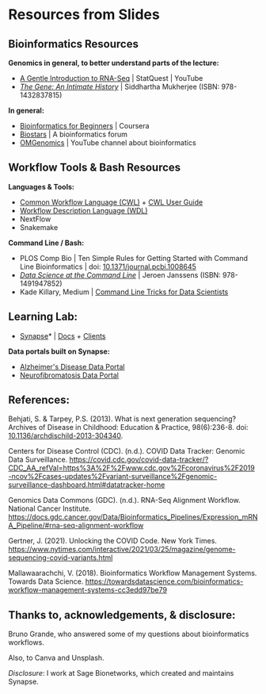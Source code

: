 # Resources from Slides

## Bioinformatics Resources

**Genomics in general, to better understand parts of the lecture:**
- [A Gentle Introduction to RNA-Seq](https://www.youtube.com/watch?v=tlf6wYJrwKY) | StatQuest | YouTube
- [_The Gene: An Intimate History_](https://www.youtube.com/watch?v=tlf6wYJrwKY) | Siddhartha Mukherjee (ISBN: 978-1432837815)

**In general:**
- [Bioinformatics for Beginners](https://www.coursera.org/learn/bioinformatics) | Coursera
- [Biostars](https://www.biostars.org) | A bioinformatics forum
- [OMGenomics](https://www.youtube.com/channel/UCG4kmWK8UyzfenZ60xVBapw) | YouTube channel about bioinformatics

## Workflow Tools & Bash Resources

**Languages & Tools:**
- [Common Workflow Language (CWL)](https://www.commonwl.org/) + [CWL User Guide](https://www.commonwl.org/user_guide/)
- [Workflow Description Language (WDL)](https://openwdl.org/)
- NextFlow
- Snakemake

**Command Line / Bash:**
- PLOS Comp Bio | Ten Simple Rules for Getting Started with Command Line Bioinformatics | doi: [10.1371/journal.pcbi.1008645](https://doi.org/10.1371/journal.pcbi.1008645)
- [_Data Science at the Command Line_](https://www.datascienceatthecommandline.com/1e/) | Jeroen Janssens (ISBN: 978-1491947852)
- Kade Killary, Medium | [Command Line Tricks for Data Scientists](https://medium.com/@kadek/command-line-tricks-for-data-scientists-c98e0abe5da)

## Learning Lab:
- [Synapse](https://www.synapse.org/)* | [Docs](https://docs.synapse.org/) + [Clients](https://docs.synapse.org/articles/api_documentation.html)

**Data portals built on Synapse:**
- [Alzheimer's Disease Data Portal](https://adknowledgeportal.synapse.org/)
- [Neurofibromatosis Data Portal](https://nf.synapse.org/)

## References:

Behjati, S. & Tarpey, P.S. (2013). What is next generation sequencing? Archives of Disease in Childhood: Education & Practice, 98(6):236-8. doi: [10.1136/archdischild-2013-304340](https://doi.org/10.1136/archdischild-2013-304340). 

Centers for Disease Control (CDC). (n.d.). COVID Data Tracker: Genomic Data Surveillance. https://covid.cdc.gov/covid-data-tracker/?CDC_AA_refVal=https%3A%2F%2Fwww.cdc.gov%2Fcoronavirus%2F2019-ncov%2Fcases-updates%2Fvariant-surveillance%2Fgenomic-surveillance-dashboard.html#datatracker-home

Genomics Data Commons (GDC). (n.d.). RNA-Seq Alignment Workflow. National Cancer Institute. https://docs.gdc.cancer.gov/Data/Bioinformatics_Pipelines/Expression_mRNA_Pipeline/#rna-seq-alignment-workflow

Gertner, J. (2021). Unlocking the COVID Code. New York Times. https://www.nytimes.com/interactive/2021/03/25/magazine/genome-sequencing-covid-variants.html

Mallawaarachchi, V. (2018). Bioinformatics Workflow Management Systems. Towards Data Science. https://towardsdatascience.com/bioinformatics-workflow-management-systems-cc3edd97be79

## Thanks to, acknowledgements, & disclosure:
Bruno Grande, who answered some of my questions about bioinformatics workflows.

Also, to Canva and Unsplash.

_Disclosure_: I work at Sage Bionetworks, which created and maintains Synapse.


